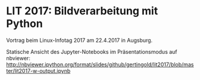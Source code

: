 # LIT 2017: Bildverarbeitung mit Python
Vortrag beim Linux-Infotag 2017 am 22.4.2017 in Augsburg.

Statische Ansicht des Jupyter-Notebooks im Präsentationsmodus auf nbviewer: http://nbviewer.ipython.org/format/slides/github/gertingold/lit2017/blob/master/lit2017-w-output.ipynb
